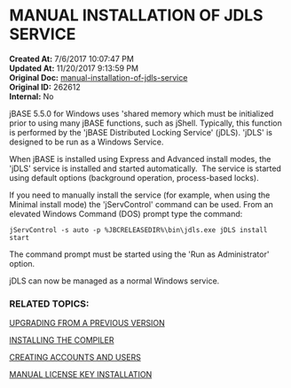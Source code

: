 # MANUAL INSTALLATION OF JDLS SERVICE

**Created At:** 7/6/2017 10:07:47 PM  
**Updated At:** 11/20/2017 9:13:59 PM  
**Original Doc:** [manual-installation-of-jdls-service](https://docs.jbase.com/30301-jbase/manual-installation-of-jdls-service)  
**Original ID:** 262612  
**Internal:** No  




jBASE 5.5.0 for Windows uses 'shared memory which must be initialized prior to using many jBASE functions, such as jShell. Typically, this function is performed by the 'jBASE Distributed Locking Service' (jDLS). 'jDLS' is designed to be run as a Windows Service.

When jBASE is installed using Express and Advanced install modes, the 'jDLS' service is installed and started automatically.  The service is started using default options (background operation, process-based locks).

If you need to manually install the service (for example, when using the Minimal install mode) the 'jServControl' command can be used. From an elevated Windows Command (DOS) prompt type the command:

```
jServControl -s auto -p %JBCRELEASEDIR%\bin\jdls.exe jDLS install start
```

The command prompt must be started using the 'Run as Administrator' option.

jDLS can now be managed as a normal Windows service.

### 


### RELATED TOPICS:

[UPGRADING FROM A PREVIOUS VERSION](./../../administration/installation-guides/upgrading-from-a-previous-version)

[INSTALLING THE COMPILER](installing-the-windows-compiler)

[CREATING ACCOUNTS AND USERS](./../../administration/installation-guides/create-accounts-and-users)

[MANUAL LICENSE KEY INSTALLATION](./../../administration/installation-guides/manual-license-key-installation)


